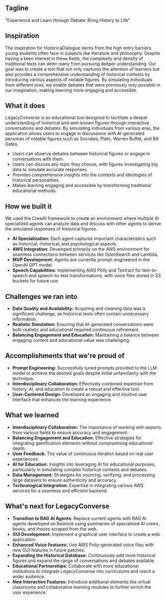 ## Tagline

"Experience and Learn through Debate: Bring History to Life"


## Inspiration

The inspiration for HistoricaDialogue stems from the high entry barriers young students often face in subjects like literature and philosophy. Despite having a keen interest in these fields, the complexity and density of traditional texts can deter many from pursuing deeper understanding. Our goal was to create a tool that not only captures the attention of learners but also provides a comprehensive understanding of historical contexts by introducing various aspects of notable figures. By simulating individuals from different eras, we enable debates that were previously only possible in our imagination, making learning more engaging and accessible.

## What it does

LegacyConverse is an educational tool designed to facilitate a deeper understanding of historical and well-known figures through interactive conversations and debates. By simulating individuals from various eras, the application allows users to engage in discussions with AI-generated personas of notable figures such as Socrates, Plato, Warren Buffet, and Bill Gates. 

- Users can observe debates between historical figures or engage in conversations with them.
- Users can discuss any topic they choose, with figures investigating big data to simulate accurate responses.
- Provides comprehensive insights into the contexts and ideologies of historical personalities.
- Makes learning engaging and accessible by transforming traditional educational methods.

## How we built it

We used the CrewAI framework to create an environment where multiple AI specialized agents can analyze data and discuss with other agents to derive the simulated responses of historical figures. 

- **AI Specialization:** Each agent captures important characteristics such as historical, rhetorical, and psychological aspects.
- **AWS Integration:** Developed primarily on the AWS environment for seamless connections between services like OpenSearch and Lambda.
- **MVP Development:** Agents are currently prompt-engineered in the OpenAI GPT model.
- **Speech Capabilities:** Implementing AWS Polly and Textract for text-to-speech and speech-to-text transformations, with voice files stored in S3 buckets for future use.

## Challenges we ran into

- **Data Quality and Availability:** Acquiring and cleaning data was a significant challenge, as historical texts often contain unnecessary information.
- **Realistic Simulation:** Ensuring that AI-generated conversations were both realistic and educational required continuous refinement.
- **Balancing Engagement and Education:** Maintaining a balance between engaging content and educational value was challenging.

## Accomplishments that we're proud of

- **Prompt Engineering:** Successfully tuned prompts provided to the LLM model to achieve the desired goals despite initial unfamiliarity with the technique.
- **Interdisciplinary Collaboration:** Effectively combined expertise from history, AI, and education to create a robust and effective tool.
- **User-Centered Design:** Developed an engaging and intuitive user interface that enhances the learning experience.

## What we learned

- **Interdisciplinary Collaboration:** The importance of working with experts from various fields to ensure accuracy and engagement.
- **Balancing Engagement and Education:** Effective strategies for integrating gamification elements without compromising educational depth.
- **User Feedback:** The value of continuous iteration based on real user experiences.
- **AI for Education:** Insights into leveraging AI for educational purposes, particularly in simulating complex historical contexts and debates.
- **Data Management:** Strategies for sourcing, verifying, and processing large datasets to ensure authenticity and accuracy.
- **Technological Integration:** Expertise in integrating various AWS services for a seamless and efficient backend.

## What's next for LegacyConverse

- **Transition to RAG AI Agents:** Replace current agents with RAG AI agents developed on Bedrock using summaries of specialized AI crews, books, and theses scraped from the web.
- **GUI Development:** Implement a graphical user interface to create a web application.
- **Enhanced Voice Features:** Use AWS Polly-generated voice files with new GUI features in future patches.
- **Expanding the Historical Database:** Continuously add more historical figures and expand the range of conversations and debates available.
- **Educational Partnerships:** Collaborate with more educational institutions to integrate LegacyConverse into curriculums and reach a wider audience.
- **New Interactive Features:** Introduce additional elements like virtual classrooms and collaborative learning modules to further enrich the user experience.
